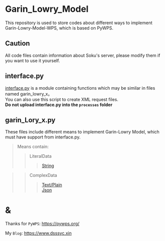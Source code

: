 Garin_Lowry_Model
==
This repository is used to store codes about different ways to implement Garin-Lowry-Model-WPS, which is based on PyWPS. 

## Caution
All code files contain information about Soku's server, please modify them if you want to use it yourself.

## interface.py
[interface.py](https://github.com/Dsssyc/Garin_Lowry_Model/blob/master/interface.py) is a module containing functions which may be similar in files named garin_lowry_x。<br>
You can also use this script to create XML request files.<br>
<b>Do not upload interface.py into the `processes` folder</b><br>

## garin_Lory_x.py
These files include different means to implement Garin-Lowry Model, which must have support from interface.py.<br>
>Means contain:
>>LiteralData
>>>[String](https://github.com/Dsssyc/Garin_Lowry_Model/blob/master/garin_lowry_literal.py)

>>ComplexData
>>>[Text/Plain](https://github.com/Dsssyc/Garin_Lowry_Model/blob/master/garin_lowry_text.py)<br>
>>>[Json](https://github.com/Dsssyc/Garin_Lowry_Model/blob/master/garin_lowry_json.py)
            
&
==
Thanks for `PyWPS`: https://pywps.org/<br>


My `Blog`: https://www.dsssyc.xin
